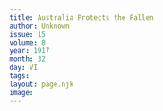 ```yaml
---
title: Australia Protects the Fallen
author: Unknown
issue: 15
volume: 8
year: 1917
month: 32
day: VI
tags:
layout: page.njk
image:
---
```





